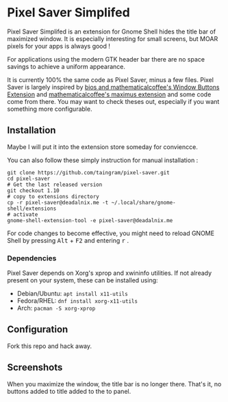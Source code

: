 Pixel Saver Simplifed
===========

Pixel Saver Simplifed is an extension for Gnome Shell hides the title bar of
maximized window. It is especially interesting for small screens, but MOAR
pixels for your apps is always good !

For applications using the modern GTK header bar there are no space savings to
achieve a uniform appearance.

It is currently 100% the same code as Pixel Saver, minus a few files. Pixel
Saver is largely inspired by [bios and mathematicalcoffee's Window Buttons Extension](https://github.com/mathematicalcoffee/Gnome-Shell-Window-Buttons-Extension) and [mathematicalcoffee's maximus extension](https://bitbucket.org/mathematicalcoffee/maximus-gnome-shell-extension) and
some code come from there. You may want to check theses out, especially if you
want something more configurable.

Installation
------------

Maybe I will put it into the extension store someday for conviencce.

You can also follow these simply instruction for manual installation :

    git clone https://github.com/taingram/pixel-saver.git
    cd pixel-saver
    # Get the last released version
	git checkout 1.10
    # copy to extensions directory
    cp -r pixel-saver@deadalnix.me -t ~/.local/share/gnome-shell/extensions
    # activate
    gnome-shell-extension-tool -e pixel-saver@deadalnix.me

For code changes to become effective, you might need to reload GNOME Shell
by pressing <kbd>Alt</kbd> + <kbd>F2</kbd> and entering <kbd>r</kbd> .

### Dependencies

Pixel Saver depends on Xorg's xprop and xwininfo utilities. If not already
present on your system, these can be installed using:

* Debian/Ubuntu: `apt install x11-utils`
* Fedora/RHEL: `dnf install xorg-x11-utils`
* Arch: `pacman -S xorg-xprop`

Configuration
-------------

Fork this repo and hack away.

Screenshots
-----------

When you maximize the window, the title bar is no longer there. That's it, no
buttons added to title added to the to panel.
